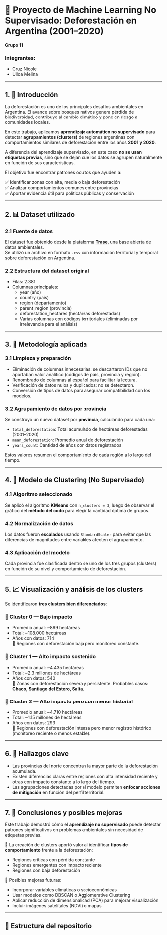 # 🌳 Proyecto de Machine Learning No Supervisado: Deforestación en Argentina (2001–2020)  
**Grupo 11**

### Integrantes:
- Cruz Nicole  
- Ulloa Melina  

---

## 1. 📘 Introducción

La deforestación es uno de los principales desafíos ambientales en Argentina. El avance sobre bosques nativos genera pérdida de biodiversidad, contribuye al cambio climático y pone en riesgo a comunidades locales.

En este trabajo, aplicamos **aprendizaje automático no supervisado** para detectar **agrupamientos (clusters)** de regiones argentinas con comportamientos similares de deforestación entre los años **2001 y 2020**. 

A diferencia del aprendizaje supervisado, en este caso **no se usan etiquetas previas**, sino que se dejan que los datos se agrupen naturalmente en función de sus características.

El objetivo fue encontrar patrones ocultos que ayuden a:

✅ Identificar zonas con alta, media o baja deforestación  
✅ Analizar comportamientos comunes entre provincias  
✅ Aportar evidencia útil para políticas públicas y conservación  

---

## 2. 📊 Dataset utilizado

### 2.1 Fuente de datos

El dataset fue obtenido desde la plataforma [**Trase**](https://trase.earth/open-data/datasets/spatial-metrics-argentina-territorial-deforestation), una base abierta de datos ambientales.  
Se utilizó un archivo en formato `.csv` con información territorial y temporal sobre deforestación en Argentina.

### 2.2 Estructura del dataset original

- Filas: 2.381  
- Columnas principales:
  - year (año)
  - country (país)
  - region (departamento)
  - parent_region (provincia)
  - deforestation_hectares (hectáreas deforestadas)
  - Varias columnas con códigos territoriales (eliminadas por irrelevancia para el análisis)

---

## 3. 🔄 Metodología aplicada

### 3.1 Limpieza y preparación

- Eliminación de columnas innecesarias: se descartaron IDs que no aportaban valor analítico (códigos de país, provincia y región).
- Renombrado de columnas al español para facilitar la lectura.
- Verificación de datos nulos y duplicados: no se detectaron.
- Conversión de tipos de datos para asegurar compatibilidad con los modelos.

### 3.2 Agrupamiento de datos por provincia

Se construyó un nuevo dataset por **provincia**, calculando para cada una:

- `total_deforestation`: Total acumulado de hectáreas deforestadas (2001–2020)  
- `mean_deforestation`: Promedio anual de deforestación  
- `years_count`: Cantidad de años con datos registrados  

Estos valores resumen el comportamiento de cada región a lo largo del tiempo.

---

## 4. 🤖 Modelo de Clustering (No Supervisado)

### 4.1 Algoritmo seleccionado

Se aplicó el algoritmo **KMeans** con `n_clusters = 3`, luego de observar el gráfico del **método del codo** para elegir la cantidad óptima de grupos.

### 4.2 Normalización de datos

Los datos fueron **escalados** usando `StandardScaler` para evitar que las diferencias de magnitudes entre variables afecten el agrupamiento.

### 4.3 Aplicación del modelo

Cada provincia fue clasificada dentro de uno de los tres grupos (clusters) en función de su nivel y comportamiento de deforestación.

---

## 5. 📈 Visualización y análisis de los clusters

Se identificaron **tres clusters bien diferenciados**:

### 🔸 Cluster 0 — Bajo impacto  
- Promedio anual: ~899 hectáreas  
- Total: ~108.000 hectáreas  
- Años con datos: 714  
📌 Regiones con deforestación baja pero monitoreo constante.

### 🔸 Cluster 1 — Alto impacto sostenido  
- Promedio anual: ~4.435 hectáreas  
- Total: ~2.3 millones de hectáreas  
- Años con datos: 540  
📌 Zonas con deforestación severa y persistente. Probables casos: **Chaco, Santiago del Estero, Salta**.

### 🔸 Cluster 2 — Alto impacto pero con menor historial  
- Promedio anual: ~4.710 hectáreas  
- Total: ~1.15 millones de hectáreas  
- Años con datos: 293  
📌 Regiones con deforestación intensa pero menor registro histórico (monitoreo reciente o menos estable).

---

## 6. 📍 Hallazgos clave

- Las provincias del norte concentran la mayor parte de la deforestación acumulada.
- Existen diferencias claras entre regiones con alta intensidad reciente y otras con impacto constante a lo largo del tiempo.
- Las agrupaciones detectadas por el modelo permiten **enfocar acciones de mitigación** en función del perfil territorial.

---

## 7. 🌱 Conclusiones y posibles mejoras

Este trabajo demostró cómo el **aprendizaje no supervisado** puede detectar patrones significativos en problemas ambientales sin necesidad de etiquetas previas.

🧠 La creación de clusters aportó valor al identificar **tipos de comportamiento** frente a la deforestación:

- Regiones críticas con pérdida constante
- Regiones emergentes con impacto reciente
- Regiones con baja deforestación

📌 Posibles mejoras futuras:

- Incorporar variables climáticas o socioeconómicas  
- Usar modelos como DBSCAN o Agglomerative Clustering  
- Aplicar reducción de dimensionalidad (PCA) para mejorar visualización  
- Incluir imágenes satelitales (NDVI) o mapas  

---

## 📁 Estructura del repositorio

